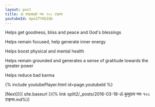 ```yaml
---
layout: post
title: ॐ शङ्खभृते नमः १०८ टाइम्स
youtubeId: mpoZfYHG1Qk
---
```

 
 
Helps get goodness, bliss and peace and God's blessings
 
Helps remain focused, help generate inner energy 
 
Helps boost physical and mental health 
 
Helps remain grounded and generates a sense of gratitude towards the greater power 
 
Helps reduce bad karma
 
 
 
 


{% include youtubePlayer.html id=page.youtubeId %}
 
[Next]({{ site.baseurl }}{% link  split2/_posts/2016-03-18-ॐ कुमुदाय नमः १०८ टाइम्स.md%})
 
